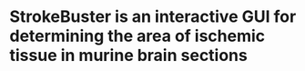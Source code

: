 # StrokeBuster is an interactive GUI for determining the area of ischemic tissue in murine brain sections

